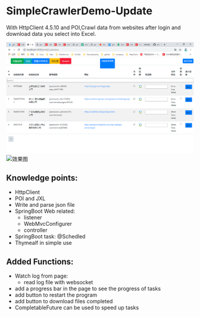 # SimpleCrawlerDemo-Update
With HttpClient 4.5.10 and POI,Crawl data from websites after login and download data you select into Excel.

![效果图](https://github.com/eli719/crawler/blob/master/example.png)
![效果图](https://github.com/eli719/crawler/blob/master/video.gif)

## Knowledge points:
  - HttpClient
  - POI and JXL
  - Write and parse json file
  - SpringBoot Web related: 
    - listener 
    - WebMvcConfigurer 
    - controller
  - SpringBoot task: @Schedled
 - Thymealf in simple use

## Added Functions:

- Watch log from page:
  -  read log file with websocket
- add a progress bar in the page to see the progress of tasks
- add button to restart the program 
- add button to download files completed
- CompletableFuture can be used to speed up tasks

